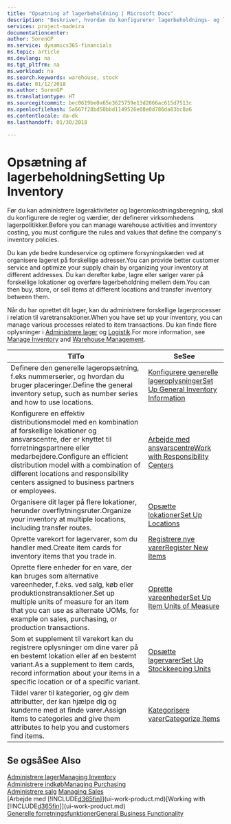 ```yaml
---
title: "Opsætning af lagerbeholdning | Microsoft Docs"
description: "Beskriver, hvordan du konfigurerer lagerbeholdnings- og lagerprocesser, herunder overførselsruter og lokationer, f.eks. lagersteder."
services: project-madeira
documentationcenter: 
author: SorenGP
ms.service: dynamics365-financials
ms.topic: article
ms.devlang: na
ms.tgt_pltfrm: na
ms.workload: na
ms.search.keywords: warehouse, stock
ms.date: 01/12/2018
ms.author: SorenGP
ms.translationtype: HT
ms.sourcegitcommit: bec0619be0a65e3625759e13d2866ac615d7513c
ms.openlocfilehash: 5a667f28bd50bbd1149526e08e0d786da83bc8a6
ms.contentlocale: da-dk
ms.lasthandoff: 01/30/2018

---
```

# <a name="setting-up-inventory"></a><span data-ttu-id="23662-103">Opsætning af lagerbeholdning</span><span class="sxs-lookup"><span data-stu-id="23662-103">Setting Up Inventory</span></span>
<span data-ttu-id="23662-104">Før du kan administrere lageraktiviteter og lageromkostningsberegning, skal du konfigurere de regler og værdier, der definerer virksomhedens lagerpolitikker.</span><span class="sxs-lookup"><span data-stu-id="23662-104">Before you can manage warehouse activities and inventory costing, you must configure the rules and values that define the company's inventory policies.</span></span>

<span data-ttu-id="23662-105">Du kan yde bedre kundeservice og optimere forsyningskæden ved at organisere lageret på forskellige adresser.</span><span class="sxs-lookup"><span data-stu-id="23662-105">You can provide better customer service and optimize your supply chain by organizing your inventory at different addresses.</span></span> <span data-ttu-id="23662-106">Du kan derefter købe, lagre eller sælger varer på forskellige lokationer og overføre lagerbeholdning mellem dem.</span><span class="sxs-lookup"><span data-stu-id="23662-106">You can then buy, store, or sell items at different locations and transfer inventory between them.</span></span>

<span data-ttu-id="23662-107">Når du har oprettet dit lager, kan du administrere forskellige lagerprocesser i relation til varetransaktioner.</span><span class="sxs-lookup"><span data-stu-id="23662-107">When you have set up your inventory, you can manage various processes related to item transactions.</span></span> <span data-ttu-id="23662-108">Du kan finde flere oplysninger i [Administrere lager](inventory-manage-inventory.md) og [Logistik](warehouse-manage-warehouse.md).</span><span class="sxs-lookup"><span data-stu-id="23662-108">For more information, see [Manage Inventory](inventory-manage-inventory.md) and [Warehouse Management](warehouse-manage-warehouse.md).</span></span>

| <span data-ttu-id="23662-109">Til</span><span class="sxs-lookup"><span data-stu-id="23662-109">To</span></span> | <span data-ttu-id="23662-110">Se</span><span class="sxs-lookup"><span data-stu-id="23662-110">See</span></span> |
| --- | --- |
| <span data-ttu-id="23662-111">Definere den generelle lageropsætning, f.eks nummerserier, og hvordan du bruger placeringer.</span><span class="sxs-lookup"><span data-stu-id="23662-111">Define the general inventory setup, such as number series and how to use locations.</span></span> |[<span data-ttu-id="23662-112">Konfigurere generelle lageroplysninger</span><span class="sxs-lookup"><span data-stu-id="23662-112">Set Up General Inventory Information</span></span>](inventory-how-setup-general.md) |
|<span data-ttu-id="23662-113">Konfigurere en effektiv distributionsmodel med en kombination af forskellige lokationer og ansvarscentre, der er knyttet til forretningspartnere eller medarbejdere.</span><span class="sxs-lookup"><span data-stu-id="23662-113">Configure an efficient distribution model with a combination of different locations and responsibility centers assigned to business partners or employees.</span></span>|[<span data-ttu-id="23662-114">Arbejde med ansvarscentre</span><span class="sxs-lookup"><span data-stu-id="23662-114">Work with Responsibility Centers</span></span>](inventory-responsibility-centers.md)|
| <span data-ttu-id="23662-115">Organisere dit lager på flere lokationer, herunder overflytningsruter.</span><span class="sxs-lookup"><span data-stu-id="23662-115">Organize your inventory at multiple locations, including transfer routes.</span></span> |[<span data-ttu-id="23662-116">Opsætte lokationer</span><span class="sxs-lookup"><span data-stu-id="23662-116">Set Up Locations</span></span>](inventory-how-register-new-items.md) |
| <span data-ttu-id="23662-117">Oprette varekort for lagervarer, som du handler med.</span><span class="sxs-lookup"><span data-stu-id="23662-117">Create item cards for inventory items that you trade in.</span></span> |[<span data-ttu-id="23662-118">Registrere nye varer</span><span class="sxs-lookup"><span data-stu-id="23662-118">Register New Items</span></span>](inventory-how-register-new-items.md) |
|<span data-ttu-id="23662-119">Oprette flere enheder for en vare, der kan bruges som alternative vareenheder, f.eks. ved salg, køb eller produktionstransaktioner.</span><span class="sxs-lookup"><span data-stu-id="23662-119">Set up multiple units of measure for an item that you can use as alternate UOMs, for example on sales, purchasing, or production transactions.</span></span>|[<span data-ttu-id="23662-120">Oprette vareenheder</span><span class="sxs-lookup"><span data-stu-id="23662-120">Set Up Item Units of Measure</span></span>](inventory-how-setup-units-of-measure.md)|
|<span data-ttu-id="23662-121">Som et supplement til varekort kan du registrere oplysninger om dine varer på en bestemt lokation eller af en bestemt variant.</span><span class="sxs-lookup"><span data-stu-id="23662-121">As a supplement to item cards, record information about your items in a specific location or of a specific variant.</span></span>|[<span data-ttu-id="23662-122">Opsætte lagervarer</span><span class="sxs-lookup"><span data-stu-id="23662-122">Set Up Stockkeeping Units</span></span>](inventory-how-to-set-up-stockkeeping-units.md)|
| <span data-ttu-id="23662-123">Tildel varer til kategorier, og giv dem attributter, der kan hjælpe dig og kunderne med at finde varer.</span><span class="sxs-lookup"><span data-stu-id="23662-123">Assign items to categories and give them attributes to help you and customers find items.</span></span> |[<span data-ttu-id="23662-124">Kategorisere varer</span><span class="sxs-lookup"><span data-stu-id="23662-124">Categorize Items</span></span>](inventory-how-categorize-items.md) |

## <a name="see-also"></a><span data-ttu-id="23662-125">Se også</span><span class="sxs-lookup"><span data-stu-id="23662-125">See Also</span></span>
[<span data-ttu-id="23662-126">Administrere lager</span><span class="sxs-lookup"><span data-stu-id="23662-126">Managing Inventory</span></span>](inventory-manage-inventory.md)  
[<span data-ttu-id="23662-127">Administrere indkøb</span><span class="sxs-lookup"><span data-stu-id="23662-127">Managing Purchasing</span></span>](purchasing-manage-purchasing.md)  
<span data-ttu-id="23662-128">[Administrere salg](sales-manage-sales.md)  </span><span class="sxs-lookup"><span data-stu-id="23662-128">[Managing Sales](sales-manage-sales.md)  </span></span>  
<span data-ttu-id="23662-129">[Arbejde med [!INCLUDE[d365fin](includes/d365fin_md.md)]](ui-work-product.md)</span><span class="sxs-lookup"><span data-stu-id="23662-129">[Working with [!INCLUDE[d365fin](includes/d365fin_md.md)]](ui-work-product.md)</span></span>  
[<span data-ttu-id="23662-130">Generelle forretningsfunktioner</span><span class="sxs-lookup"><span data-stu-id="23662-130">General Business Functionality</span></span>](ui-across-business-areas.md)

